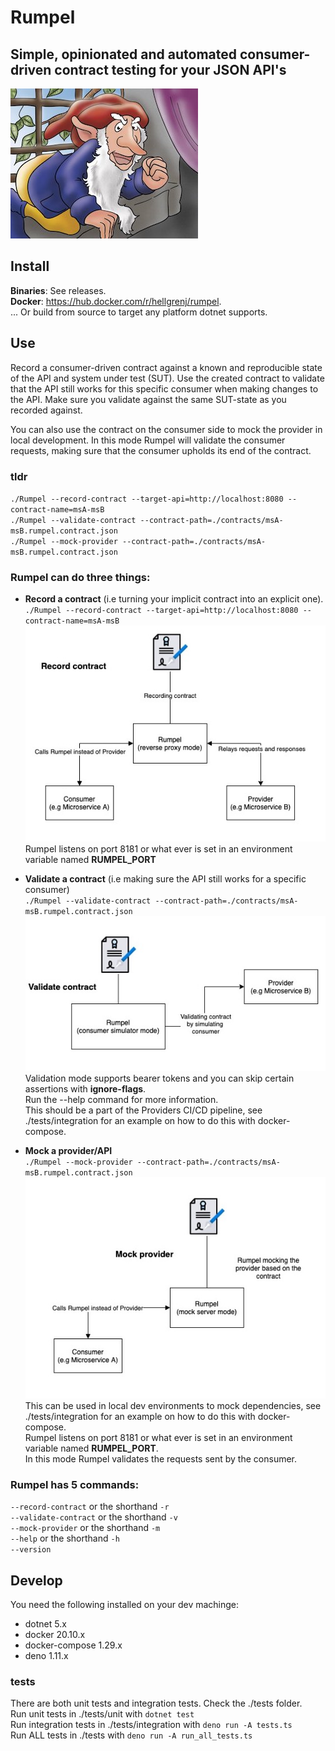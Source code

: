 # Rumpel
## Simple, opinionated and automated consumer-driven contract testing for your JSON API's


![./img/rumpel.jpeg](./img/rumpel.jpeg)

## Install   
**Binaries**: See releases.  
**Docker**:   https://hub.docker.com/r/hellgrenj/rumpel.  
... Or build from source to target any platform dotnet supports.  

## Use


Record a consumer-driven contract against a known and reproducible state of the API and system under test (SUT). Use the created contract to validate that the API still works for this specific consumer when making changes to the API. Make sure you validate against the same SUT-state as you recorded against.  

You can also use the contract on the consumer side to mock the provider in local development. In this mode Rumpel will validate the consumer requests, making sure that the consumer upholds its end of the contract.  

### tldr
``./Rumpel --record-contract --target-api=http://localhost:8080 --contract-name=msA-msB``  
``./Rumpel --validate-contract --contract-path=./contracts/msA-msB.rumpel.contract.json``  
``./Rumpel --mock-provider --contract-path=./contracts/msA-msB.rumpel.contract.json``  
### Rumpel can do three things: 
- **Record a contract** (i.e turning your implicit contract into an explicit one).  
``./Rumpel --record-contract --target-api=http://localhost:8080 --contract-name=msA-msB``  
![./img/recording.jpg](./img/recording.jpg)   
Rumpel listens on port 8181 or what ever is set in an environment variable named **RUMPEL_PORT**  
- **Validate a contract** (i.e making sure the API still works for a specific consumer)  
``./Rumpel --validate-contract --contract-path=./contracts/msA-msB.rumpel.contract.json``  
![./img/validating.jpg](./img/validating.jpg)     
Validation mode supports bearer tokens and you can skip certain assertions with   **ignore-flags**.     
Run the --help command for more information.   
This should be a part of the Providers CI/CD pipeline, see ./tests/integration for an example on how to do this with docker-compose.  
  
- **Mock a provider/API**   
``./Rumpel --mock-provider --contract-path=./contracts/msA-msB.rumpel.contract.json``  
![./img/mocking.jpg](./img/mocking.jpg)  
This can be used in local dev environments to mock dependencies, see ./tests/integration for an example on how to do this with docker-compose.  
Rumpel listens on port 8181 or what ever is set in an environment variable named **RUMPEL_PORT**.     
In this mode Rumpel validates the requests sent by the consumer.  
### Rumpel has 5 commands:

``--record-contract`` or the shorthand ``-r``  
``--validate-contract`` or the shorthand ``-v``  
``--mock-provider`` or the shorthand ``-m``  
``--help`` or the shorthand ``-h``  
``--version``   

## Develop 

You need the following installed on your dev machinge:  
* dotnet 5.x
* docker 20.10.x
* docker-compose 1.29.x
* deno 1.11.x

### tests
There are both unit tests and integration tests. Check the ./tests folder.    
Run unit tests in ./tests/unit with ``dotnet test``   
Run integration tests in ./tests/integration with ``deno run -A tests.ts``   
Run ALL tests in ./tests with ``deno run -A run_all_tests.ts`` 



